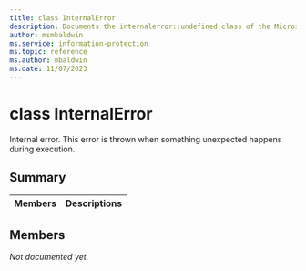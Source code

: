 ```yaml
---
title: class InternalError 
description: Documents the internalerror::undefined class of the Microsoft Information Protection (MIP) SDK.
author: msmbaldwin
ms.service: information-protection
ms.topic: reference
ms.author: mbaldwin
ms.date: 11/07/2023
---
```


# class InternalError 
Internal error. This error is thrown when something unexpected happens during execution.
  
## Summary
 Members                        | Descriptions                                
--------------------------------|---------------------------------------------
  
## Members
_Not documented yet._
